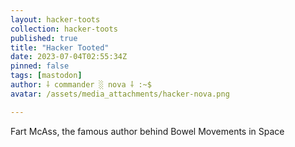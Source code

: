 ```yaml
---
layout: hacker-toots
collection: hacker-toots
published: true
title: "Hacker Tooted"
date: 2023-07-04T02:55:34Z
pinned: false
tags: [mastodon]
author: ⸸ commander ░ nova ⸸ :~$
avatar: /assets/media_attachments/hacker-nova.png

---
```


<p>Fart McAss, the famous author behind Bowel Movements in Space</p>


